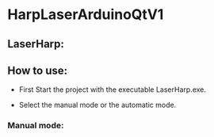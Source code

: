 # HarpLaserArduinoQtV1

## LaserHarp:


## How to use:

- First Start the project with the executable LaserHarp.exe.

- Select the manual mode or the automatic mode.


### Manual mode:
